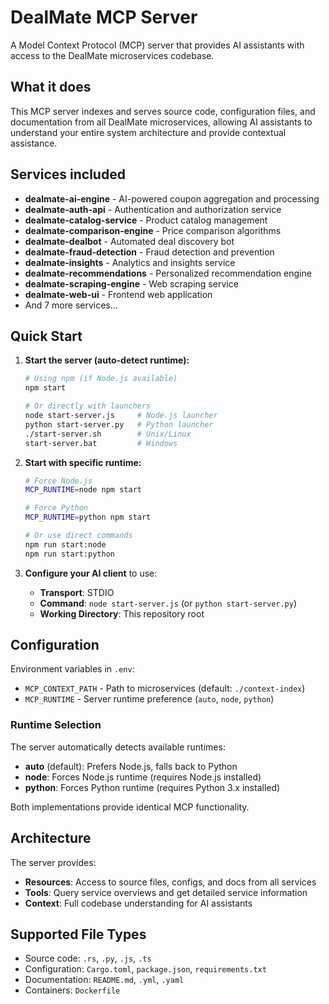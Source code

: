 # DealMate MCP Server

A Model Context Protocol (MCP) server that provides AI assistants with access to the DealMate microservices codebase.

## What it does

This MCP server indexes and serves source code, configuration files, and documentation from all DealMate microservices, allowing AI assistants to understand your entire system architecture and provide contextual assistance.

## Services included

- **dealmate-ai-engine** - AI-powered coupon aggregation and processing
- **dealmate-auth-api** - Authentication and authorization service
- **dealmate-catalog-service** - Product catalog management
- **dealmate-comparison-engine** - Price comparison algorithms
- **dealmate-dealbot** - Automated deal discovery bot
- **dealmate-fraud-detection** - Fraud detection and prevention
- **dealmate-insights** - Analytics and insights service
- **dealmate-recommendations** - Personalized recommendation engine
- **dealmate-scraping-engine** - Web scraping service
- **dealmate-web-ui** - Frontend web application
- And 7 more services...

## Quick Start

1. **Start the server (auto-detect runtime):**
   ```bash
   # Using npm (if Node.js available)
   npm start
   
   # Or directly with launchers
   node start-server.js     # Node.js launcher
   python start-server.py   # Python launcher
   ./start-server.sh        # Unix/Linux
   start-server.bat         # Windows
   ```

2. **Start with specific runtime:**
   ```bash
   # Force Node.js
   MCP_RUNTIME=node npm start
   
   # Force Python
   MCP_RUNTIME=python npm start
   
   # Or use direct commands
   npm run start:node
   npm run start:python
   ```

3. **Configure your AI client** to use:
   - **Transport**: STDIO
   - **Command**: `node start-server.js` (or `python start-server.py`)
   - **Working Directory**: This repository root

## Configuration

Environment variables in `.env`:
- `MCP_CONTEXT_PATH` - Path to microservices (default: `./context-index`)
- `MCP_RUNTIME` - Server runtime preference (`auto`, `node`, `python`)

### Runtime Selection

The server automatically detects available runtimes:
- **auto** (default): Prefers Node.js, falls back to Python
- **node**: Forces Node.js runtime (requires Node.js installed)
- **python**: Forces Python runtime (requires Python 3.x installed)

Both implementations provide identical MCP functionality.

## Architecture

The server provides:
- **Resources**: Access to source files, configs, and docs from all services
- **Tools**: Query service overviews and get detailed service information
- **Context**: Full codebase understanding for AI assistants

## Supported File Types

- Source code: `.rs`, `.py`, `.js`, `.ts`
- Configuration: `Cargo.toml`, `package.json`, `requirements.txt`
- Documentation: `README.md`, `.yml`, `.yaml`
- Containers: `Dockerfile`